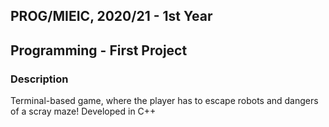 ## PROG/MIEIC, 2020/21 - 1st Year
## Programming - First Project

### Description

Terminal-based game, where the player has to escape robots and dangers of a scray maze! Developed in C++
